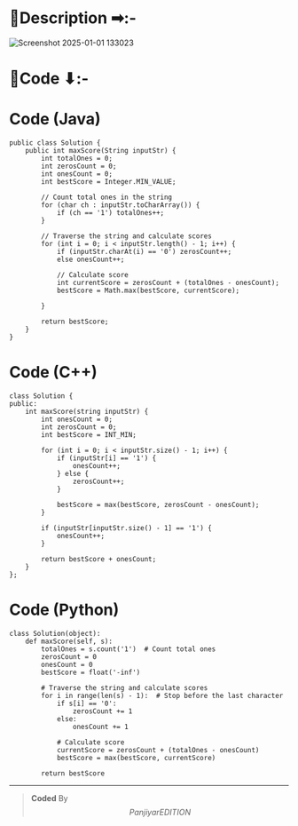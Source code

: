 # 📍Description ➡:-
<!-- Describe your first thoughts on how to solve this problem. -->
![Screenshot 2025-01-01 133023](https://github.com/user-attachments/assets/3827ef67-c9c2-400f-b0df-c23b669341a8)


# 📝Code ⬇:-

# Code (Java)

```
public class Solution {
    public int maxScore(String inputStr) {
        int totalOnes = 0;
        int zerosCount = 0;
        int onesCount = 0;
        int bestScore = Integer.MIN_VALUE;

        // Count total ones in the string
        for (char ch : inputStr.toCharArray()) {
            if (ch == '1') totalOnes++;
        }

        // Traverse the string and calculate scores
        for (int i = 0; i < inputStr.length() - 1; i++) {
            if (inputStr.charAt(i) == '0') zerosCount++;
            else onesCount++;

            // Calculate score
            int currentScore = zerosCount + (totalOnes - onesCount);
            bestScore = Math.max(bestScore, currentScore);

        }

        return bestScore;
    }
}
```

# Code (C++)
```
class Solution {
public:
    int maxScore(string inputStr) {
        int onesCount = 0;
        int zerosCount = 0;
        int bestScore = INT_MIN;

        for (int i = 0; i < inputStr.size() - 1; i++) {
            if (inputStr[i] == '1') {
                onesCount++;
            } else {
                zerosCount++;
            }
            
            bestScore = max(bestScore, zerosCount - onesCount);
        }
        
        if (inputStr[inputStr.size() - 1] == '1') {
            onesCount++;
        }
        
        return bestScore + onesCount;
    }
};
```

# Code (Python)
```
class Solution(object):
    def maxScore(self, s):
        totalOnes = s.count('1')  # Count total ones
        zerosCount = 0
        onesCount = 0
        bestScore = float('-inf')

        # Traverse the string and calculate scores
        for i in range(len(s) - 1):  # Stop before the last character
            if s[i] == '0':
                zerosCount += 1
            else:
                onesCount += 1

            # Calculate score
            currentScore = zerosCount + (totalOnes - onesCount)
            bestScore = max(bestScore, currentScore)

        return bestScore        
```

---

>    **Coded** By $$Panjiyar EDITION$$

               
